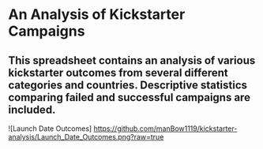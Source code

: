 # An Analysis of Kickstarter Campaigns
This spreadsheet contains an analysis of various kickstarter outcomes from several different categories and countries. Descriptive statistics comparing failed and successful campaigns are included.
---
![Launch Date Outcomes] https://github.com/manBow1119/kickstarter-analysis/Launch_Date_Outcomes.png?raw=true



